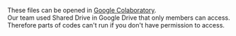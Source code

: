 These files can be opened in [Google Colaboratory](https://colab.research.google.com/notebooks/welcome.ipynb?hl=ja).  
Our team used Shared Drive in Google Drive that only members can access.  
Therefore parts of codes can't run if you don't have permission to access.
